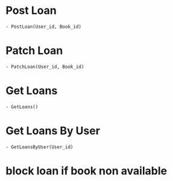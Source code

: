 # Post Loan
<!-- On peut faire une réservation de livre -->
    - PostLoan(User_id, Book_id)

# Patch Loan
<!-- On modifie une réservation -->
    - PatchLoan(User_id, Book_id)

# Get Loans
<!-- On affiche les réservations en cours -->
    - GetLoans()

# Get Loans By User
<!-- On affiche les réservations en cours -->
    - GetLoansByUser(User_id)

# block loan if book non available
<!-- On reutilise la fonction GetBooksAvailable() dans statistics -->

